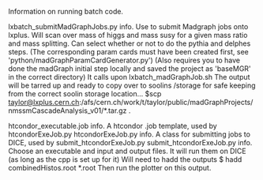 Information on running batch code.

lxbatch_submitMadGraphJobs.py info.
Use to submit Madgraph jobs onto lxplus.
Will scan over mass of higgs and mass susy for a given mass ratio and mass splitting.
Can select whether or not to do the pythia and delphes steps.
(The corresponding param cards must have been created first, see 'python/madGraphParamCardGenerator.py')
(Also requires you to have done the madGraph initial step locally and saved the project as 'baseMGR' in the correct directory)
It calls upon lxbatch_madGraphJob.sh
The output will be tarred up and ready to copy over to soolins /storage for safe keeping
from the correct soolin storage location...
$scp taylor@lxplus.cern.ch:/afs/cern.ch/work/t/taylor/public/madGraphProjects/nmssmCascadeAnalysis_v01/*.tar.gz .

htcondor_executable.job info.
A htcondor .job template, used by htcondorExeJob.py
htcondorExeJob.py info.
A class for submitting jobs to DICE, used by submit_htcondorExeJob.py
submit_htcondorExeJob.py info.
Choose an executable and input and output files. It will run them on DICE (as long as the cpp is set up for it)
Will need to hadd the outputs
$ hadd combinedHistos.root *.root
Then run the plotter on this output.